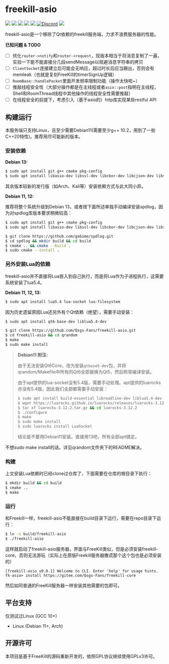 freekill-asio
==============

![](https://img.shields.io/github/repo-size/Qsgs-Fans/freekill-asio?color=green)
![](https://img.shields.io/github/languages/top/Qsgs-Fans/freekill-asio?color=red)
![](https://img.shields.io/github/license/Qsgs-Fans/freekill-asio)
![](https://img.shields.io/github/v/tag/Qsgs-Fans/freekill-asio)
![](https://img.shields.io/github/issues/Qsgs-Fans/freekill-asio)
[![Discord](https://img.shields.io/badge/chat-discord-blue)](https://discord.gg/tp35GrQR6v)
![](https://img.shields.io/github/stars/Qsgs-Fans/freekill-asio?style=social)

freekill-asio是一个移除了Qt依赖的freekill服务端，力求不浪费服务器的性能。

**已知问题 & TODO**

- [ ] 优化`router->notify`和`router->request`，现版本相当于将消息复制了一遍，实验一下能不能直接分几段sendMessage以规避消息字符串的拷贝
- [ ] `ClientSocket`连接建立后可能会无响应，超过时长后应当踢出，否则会有memleak（也就是复刻FreeKill的timerSignUp逻辑）
- [ ] `RoomBase::handlePacket`里面开发频率限制功能（操作太快啦~）
- [ ] 推敲线程安全性（大部分操作都是在主线程或者`asio::post`指明在主线程，Shell和RoomThread线程中其他操作的线程安全性需要推敲）
- [ ] 在线程安全的前提下，考虑引入（基于asio的）http库实现某些restful API

构建运行
-----------

本服务端只支持Linux，且至少需要Debian11(需要至少g++ 10.2，用到了一些C++20特性)。推荐用尽可能新的版本。

### 安装依赖

**Debian 13:**

```sh
$ sudo apt install git g++ cmake pkg-config
$ sudo apt install libasio-dev libssl-dev libcbor-dev libcjson-dev libsqlite3-dev libgit2-dev libreadline-dev libspdlog-dev
```

其余版本较新的发行版（如Arch、Kali等）安装依赖方式与此大同小异。

**Debian 11, 12:**

推荐将整个系统升级到Debian 13，或者按下面所述单独手动编译安装spdlog，因为对spdlog库版本要求稍微较高：

```sh
$ sudo apt install git g++ cmake pkg-config
$ sudo apt install libasio-dev libssl-dev libcbor-dev libcjson-dev libsqlite3-dev libgit2-dev libreadline-dev

$ git clone https://github.com/gabime/spdlog.git
$ cd spdlog && mkdir build && cd build
$ cmake .. && cmake --build .
$ sudo cmake --install .
```

### 另外安装Lua的依赖

freekill-asio并不直接将Lua嵌入到自己执行，而是将Lua作为子进程执行，这需要系统安装了lua5.4。

**Debian 11, 12, 13:**

```sh
$ sudo apt install lua5.4 lua-socket lua-filesystem
```

因为历史遗留原因Lua还另外有个Qt依赖（绝望），需要手动安装：

```sh
$ sudo apt install qt6-base-dev liblua5.4-dev

$ git clone https://github.com/Qsgs-Fans/freekill-asio.git
$ cd freekill-asio && cd qrandom
$ make
$ sudo make install
```

> **Debian11 附注:**
>
> 由于无法安装Qt6Core，改为安装`qtbase5-dev`包，并将qrandom/Makefile中所有的Qt6全部替换为Qt5，然后照常编译安装。
>
> 由于apt提供的lua-socket没有5.4版，需要手动处理。apt提供的luarocks亦没有5.4版，因此我们全部都需要手动安装：
>
> ```sh
> $ sudo apt install build-essential libreadline-dev liblua5.4-dev unzip
> $ wget https://luarocks.github.io/luarocks/releases/luarocks-3.12.2.tar.gz
> $ tar xf luarocks-3.12.2.tar.gz && cd luarocks-3.12.2
> $ ./configure
> $ make
> $ sudo make install
> $ sudo luarocks install LuaSocket
> ```
>
> 结论是不要用Debian11安装。直接用13吧，所有全部apt搞定。

不想sudo make install的话，详见qrandom文件夹下的README解决。

### 构建

上文安装Lua依赖时已经clone过仓库了，下面需要在仓库的根目录下执行：

```sh
$ mkdir build && cd build
$ cmake ..
$ make
```

### 运行

和Freekill一样，freekill-asio不能直接在build目录下运行，需要在repo目录下运行：

```sh
$ ln -s build/freekill-asio
$ ./freekill-asio
```

这样就启动了freekill-asio服务器，界面与FreeKill类似，但是必须安装freekill-core，否则无法游玩（实际上在原版Freekill服务器撒谎那个这个包也是必须安装的）

```
[freekill-asio v0.0.1] Welcome to CLI. Enter 'help' for usage hints.
fk-asio> install https://gitee.com/Qsgs-Fans/freekill-core
```

然后如同普通的FreeKill服务器一样安装其他需要的包即可。

平台支持
-----------

仅测试过Linux (GCC 10+)

- Linux (Debian 11+, Arch)

开源许可
-----------

本项目是基于FreeKill的源码重新开发的，依照GPL协议继续使用GPLv3许可。
